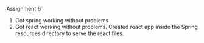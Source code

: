 Assignment 6
1. Got spring working without problems
2. Got react working without problems. Created react app inside the Spring resources directory to serve the react files.